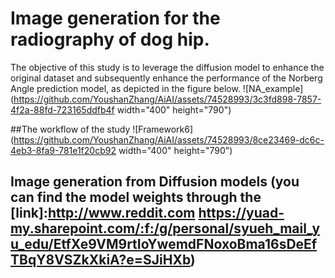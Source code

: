 # Image generation for the radiography of dog hip.
The objective of this study is to leverage the diffusion model to enhance the original dataset and subsequently enhance the performance of the Norberg Angle prediction model, as depicted in the figure below.
![NA_example](https://github.com/YoushanZhang/AiAI/assets/74528993/3c3fd898-7857-4f2a-88fd-723165ddfb4f width="400" height="790")

##The workflow of the study
![Framework6](https://github.com/YoushanZhang/AiAI/assets/74528993/8ce23469-dc6c-4eb3-8fa9-781e1f20cb92 width="400" height="790")


## Image generation from Diffusion models (you can find the model weights through the [link]:http://www.reddit.com https://yuad-my.sharepoint.com/:f:/g/personal/syueh_mail_yu_edu/EtfXe9VM9rtIoYwemdFNoxoBma16sDeEfTBqY8VSZkXkiA?e=SJiHXb)
